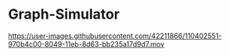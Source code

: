 # Graph-Simulator

https://user-images.githubusercontent.com/42211866/110402551-970b4c00-8049-11eb-8d63-bb235a17d9d7.mov
